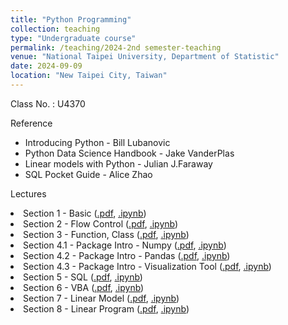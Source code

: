 ```yaml
---
title: "Python Programming"
collection: teaching
type: "Undergraduate course"
permalink: /teaching/2024-2nd semester-teaching
venue: "National Taipei University, Department of Statistic"
date: 2024-09-09
location: "New Taipei City, Taiwan"
---
```


Class No. : U4370


Reference
* Introducing Python - Bill Lubanovic
* Python Data Science Handbook - Jake VanderPlas
* Linear models with Python - Julian J.Faraway
* SQL Pocket Guide - Alice Zhao

Lectures
<li>Section 1 - Basic
    (<a href = "_teaching/Python Program/slide/Section 1 - Basic.pdf">.pdf</a>,
    <a href = "Python Program/code/Section 1 - Basic.ipynb">.ipynb</a>)</li>
<li>Section 2 - Flow Control
    (<a href = "Python Program/slide/Section 2 - Flow Control.pdf">.pdf</a>,
    <a href = "Python Program/code/Section 2 - Flow Control.ipynb">.ipynb</a>)</li>
<li>Section 3 - Function, Class 
    (<a href = "Python Program/slide/Section 3 - Function, Class.pdf">.pdf</a>,
    <a href = "Python Program/code/Section 3 - Function, Class.ipynb">.ipynb</a>)</li>
<li>Section 4.1 - Package Intro - Numpy
    (<a href = "Python Program/slide/Section 4 - Package Intro - Numpy.pdf">.pdf</a>,
    <a href = "Python Program/code/Section 4.1 - Package Intro - numpy.ipynb">.ipynb</a>)</li>
<li>Section 4.2 - Package Intro - Pandas
    (<a href = "Python Program/slide/Section 4 - Package Intro - Pandas.pdf">.pdf</a>,
    <a href = "Python Program/code/Section 4.2 - Package Intro - pandas.ipynb">.ipynb</a>)</li>
<li>Section 4.3  - Package Intro - Visualization Tool
    (<a href = "Python Program/slide/Section 4 - Package Intro - Visualization Tool.pdf">.pdf</a>,
    <a href = "Python Program/code/Section 4.3 - Package Intro - Visualization tool.ipynb">.ipynb</a>)</li>
<li>Section 5 - SQL
    (<a href = "Python Program/slide/Section 5 - SQL.pdf">.pdf</a>,
    <a href = "Python Program/code/Section 5 - SQL + Python.ipynb">.ipynb</a>)</li>
<li>Section 6 - VBA
    (<a href = "Python Program/slide/Section 6 - Excel VBA.pdf">.pdf</a>,
    <a href = "Python Program/code/Section 6 - VBA + Python.ipynb">.ipynb</a>)</li>
<li>Section 7 - Linear Model
    (<a href = "Python Program/slide/Section 7 - Linear Model.pdf">.pdf</a>,
    <a href = "Python Program/code/Section 7 - Linear Model.ipynb">.ipynb</a>)</li>
<li>Section 8 - Linear Program
    (<a href = "Python Program/slide/Section 8 - Linear Program.pdf">.pdf</a>,
    <a href = "Python Program/code/Section 8 - Linear Program.ipynb">.ipynb</a>)</li>

